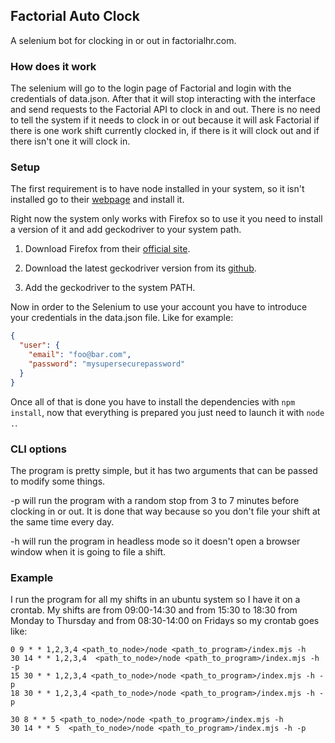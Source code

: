 ## Factorial Auto Clock

A selenium bot for clocking in or out in factorialhr.com.

### How does it work

The selenium will go to the login page of Factorial and login with the credentials of data.json. After that it will stop interacting with the interface and send requests to the Factorial API to clock in and out. There is no need to tell the system if it needs to clock in or out because it will ask Factorial if there is one work shift currently clocked in, if there is it will clock out and if there isn't one it will clock in.

### Setup

The first requirement is to have node installed in your system, so it isn't installed go to their [webpage](https://nodejs.org/es/download/) and install it.

Right now the system only works with Firefox so to use it you need to install a version of it and add geckodriver to your system path.

1. Download Firefox from their [official site](https://www.mozilla.org/).

2. Download the latest geckodriver version from its [github](https://github.com/mozilla/geckodriver/releases).

3. Add the geckodriver to the system PATH.

Now in order to the Selenium to use your account you have to introduce your credentials in the data.json file. Like for example:

```json
{
  "user": {
    "email": "foo@bar.com",
    "password": "mysupersecurepassword"
  }
}
```

Once all of that is done you have to install the dependencies with `npm install`, now that everything is prepared you just need to launch it with `node .`.

### CLI options

The program is pretty simple, but it has two arguments that can be passed to modify some things.

-p will run the program with a random stop from 3 to 7 minutes before clocking in or out. It is done that way because so you don't file your shift at the same time every day.

-h will run the program in headless mode so it doesn't open a browser window when it is going to file a shift.

### Example

I run the program for all my shifts in an ubuntu system so I have it on a crontab. My shifts are from 09:00-14:30 and from 15:30 to 18:30 from Monday to Thursday and from 08:30-14:00 on Fridays so my crontab goes like:

```
0 9 * * 1,2,3,4 <path_to_node>/node <path_to_program>/index.mjs -h
30 14 * * 1,2,3,4  <path_to_node>/node <path_to_program>/index.mjs -h -p
15 30 * * 1,2,3,4 <path_to_node>/node <path_to_program>/index.mjs -h -p
18 30 * * 1,2,3,4 <path_to_node>/node <path_to_program>/index.mjs -h -p

30 8 * * 5 <path_to_node>/node <path_to_program>/index.mjs -h
30 14 * * 5  <path_to_node>/node <path_to_program>/index.mjs -h -p
```
